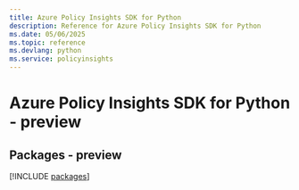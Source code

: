 ```yaml
---
title: Azure Policy Insights SDK for Python
description: Reference for Azure Policy Insights SDK for Python
ms.date: 05/06/2025
ms.topic: reference
ms.devlang: python
ms.service: policyinsights
---
```

# Azure Policy Insights SDK for Python - preview
## Packages - preview
[!INCLUDE [packages](policy-insights-index.md)]